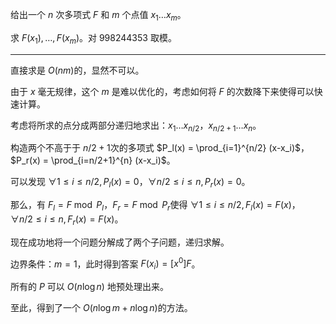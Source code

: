 给出一个 $n$ 次多项式 $F$ 和 $m$ 个点值 $x_1 \dots x_m$。

求 $F(x_1),\dots,F(x_m)$。对 $998244353$ 取模。

---

直接求是 $O(nm)$​ 的，显然不可以。

由于 $x$ 毫无规律，这个 $m$ 是难以优化的，考虑如何将 $F$​ 的次数降下来使得可以快速计算。

考虑将所求的点分成两部分递归地求出：$x_1 \dots x_{n/2}$，$x_{n/2+1} \dots x_n$。

构造两个不高于于 $n/2+1$​​ 次的多项式 $P_l(x) = \prod_{i=1}^{n/2} (x-x_i)$​​，$P_r(x) = \prod_{i=n/2+1}^{n} (x-x_i)$​​​。

可以发现 $\forall 1\le i \le n/2,P_l(x) = 0$​，$\forall n/2\le i \le n,P_r(x) = 0$​​。​​

那么，有 $F_l = F \bmod P_l$​，$F_r = F \bmod P_r$​ 使得 $\forall 1\le i \le n/2,F_l(x) = F(x)$​，$\forall n/2\le i \le n,F_r(x) = F(x)$​​。​

现在成功地将一个问题分解成了两个子问题，递归求解。

边界条件：$m=1$​​，此时得到答案 $F(x_i) = [x^0]F$​。

所有的 $P$ 可以 $O(n \log n)$  地预处理出来。

至此，得到了一个 $O(n \log m + n \log n)$​ 的方法。

